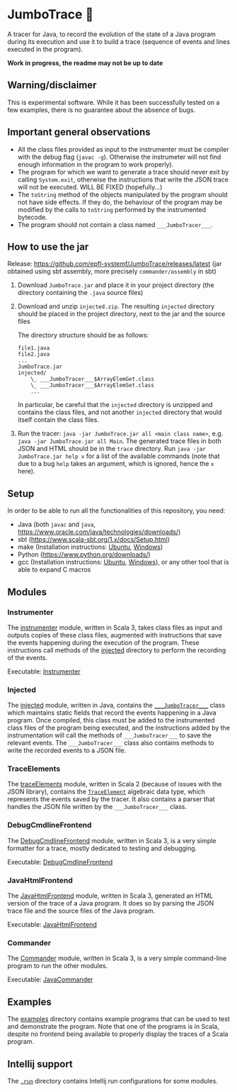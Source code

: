 # JumboTrace 🐘

A tracer for Java, to record the evolution of the state of a Java program during its execution and use it to build a trace
(sequence of events and lines executed in the program).

<b>Work in progress, the readme may not be up to date</b>


## Warning/disclaimer

This is experimental software. While it has been successfully tested on a few examples, there is no guarantee about the
absence of bugs.


## Important general observations

- All the class files provided as input to the instrumenter must be compiler with the debug flag (`javac -g`). Otherwise
the instrumeter will not find enough information in the program to work properly).
- The program for which we want to generate a trace should never exit by calling `System.exit`, otherwise the instructions
that write the JSON trace will not be executed. WILL BE FIXED (hopefully...)
- The `toString` method of the objects manipulated by the program should not have side effects. If they do, the behaviour
of the program may be modified by the calls to `toString` performed by the instrumented bytecode.
- The program should not contain a class named `___JumboTracer___`.


## How to use the jar

Release: https://github.com/epfl-systemf/JumboTrace/releases/latest (jar obtained using sbt assembly, more precisely
`commander/assembly` in sbt)

1. Download `JumboTrace.jar` and place it in your project directory (the directory containing the `.java` source files)
2. Download and unzip `injected.zip`. The resulting `injected` directory should be placed in the project directory, next to the jar and the source files

    The directory structure should be as follows:
    ```
    file1.java
    file2.java
    ...
    JumboTrace.jar
    injected/
        \_ ___JumboTracer___$ArrayElemGet.class
        \_ ___JumboTracer___$ArrayElemSet.class
        ...
    ```
    In particular, be careful that the `injected` directory is unzipped and contains the class files, and not another `injected` directory that would itself contain the class files.
    
3. Run the tracer: `java -jar JumboTrace.jar all <main class name>`, e.g. `java -jar JumboTrace.jar all Main`. The generated trace files in both JSON and HTML should be in the `trace` directory. Run `java -jar JumboTrace.jar help x` for a list of the available commands (note that due to a bug `help` takes an argument, which is ignored, hence the `x` here).


## Setup

In order to be able to run all the functionalities of this repository, you need:
 - Java (both `javac` and `java`, https://www.oracle.com/java/technologies/downloads/)
 - sbt (https://www.scala-sbt.org/1.x/docs/Setup.html)
 - make (Installation instructions: [Ubuntu](https://linuxhint.com/install-make-ubuntu/), [Windows](https://www.technewstoday.com/install-and-use-make-in-windows/))
 - Python (https://www.python.org/downloads/)
 - gcc (Installation instructions: [Ubuntu](https://linuxconfig.org/how-to-install-gcc-the-c-compiler-on-ubuntu-22-04-lts-jammy-jellyfish-linux), [Windows](https://dev.to/gamegods3/how-to-install-gcc-in-windows-10-the-easier-way-422j)), or any other tool that is able to expand C macros


## Modules

### Instrumenter

The [instrumenter](./instrumenter) module, written in Scala 3, takes class files as input and outputs copies of these class files, augmented
with instructions that save the events happening during the execution of the program. These instructions call methods of
the [injected](###Injected) directory to perform the recording of the events.

Executable: [Instrumenter](./instrumenter/src/main/scala/Instrumenter.scala)


### Injected

The [injected](./injected) module, written in Java, contains the [`___JumboTracer___`](./injected/___JumboTracer___raw.java) class
which maintains static fields that record the events happening in a Java program. Once compiled, this class must be added
to the instrumented class files of the program being executed, and the instructions added by the instrumentation will
call the methods of `___JumboTracer___` to save the relevant events. The `___JumboTracer___` class also contains methods
to write the recorded events to a JSON file.


### TraceElements

The [traceElements](./traceElements) module, written in Scala 2 (because of issues with the JSON library), contains the
[`TraceElement`](./traceElements/src/main/scala/TraceElement.scala) algebraic data type, which represents the events saved by the tracer.
It also contains a parser that handles the JSON file written by the `___JumboTracer___` class.


### DebugCmdlineFrontend

The [DebugCmdlineFrontend](./debugCmdlineFrontend) module, written in Scala 3, is a very simple formatter for a trace,
mostly dedicated to testing and debugging.

Executable: [DebugCmdlineFrontend](./debugCmdlineFrontend/src/main/scala/DebugCmdlineFrontend.scala)


### JavaHtmlFrontend

The [JavaHtmlFrontend](./javaHtmlFrontend) module, written in Scala 3, generated an HTML version of the trace of a Java
program. It does so by parsing the JSON trace file and the source files of the Java program.

Executable: [JavaHtmlFrontend](./javaHtmlFrontend/src/main/scala/JavaHtmlFrontend.scala)


### Commander

The [Commander](./commander) module, written in Scala 3, is a very simple command-line program to run the other modules.

Executable: [JavaCommander](./commander/src/main/scala/JavaCommander.scala)


## Examples

The [examples](./examples) directory contains example programs that can be used to test and demonstrate the program. Note
that one of the programs is in Scala, despite no frontend being available to properly display the traces of a Scala program.


## Intellij support

The [`.run`](./.run) directory contains Intellij run configurations for some modules.


